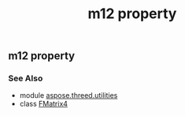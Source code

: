 ﻿---
title: m12 property
second_title: Aspose.3D for Python via .NET API References
description: 
type: docs
weight: 130
url: /python-net/aspose.threed.utilities/fmatrix4/m12/
is_root: false
---

## m12 property


### See Also
* module [aspose.threed.utilities](../../)
* class [FMatrix4](/3d/python-net/aspose.threed.utilities/fmatrix4)
